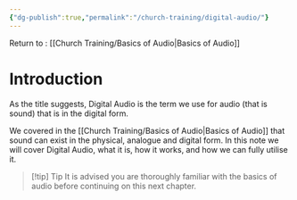 ```yaml
---
{"dg-publish":true,"permalink":"/church-training/digital-audio/"}
---
```



Return to : [[Church Training/Basics of Audio\|Basics of Audio]]

# Introduction
As the title suggests, Digital Audio is the term we use for audio (that is sound) that is in the digital form.

We covered in the [[Church Training/Basics of Audio\|Basics of Audio]] that sound can exist in the physical, analogue and digital form.
In this note we will cover Digital Audio, what it is, how it works, and how we can fully utilise it.


> [!tip] Tip
> It is advised you are thoroughly familiar with the basics of audio before continuing on this next chapter. 


